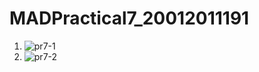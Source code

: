 # MADPractical7_20012011191
1. ![pr7-1](https://user-images.githubusercontent.com/110656428/201521270-d2d87d5e-47b6-4110-b1c0-c0186538e722.jpeg)
2. ![pr7-2](https://user-images.githubusercontent.com/110656428/201521273-201a9763-bb4b-4c2d-b533-858edc7c4bdb.jpeg)
